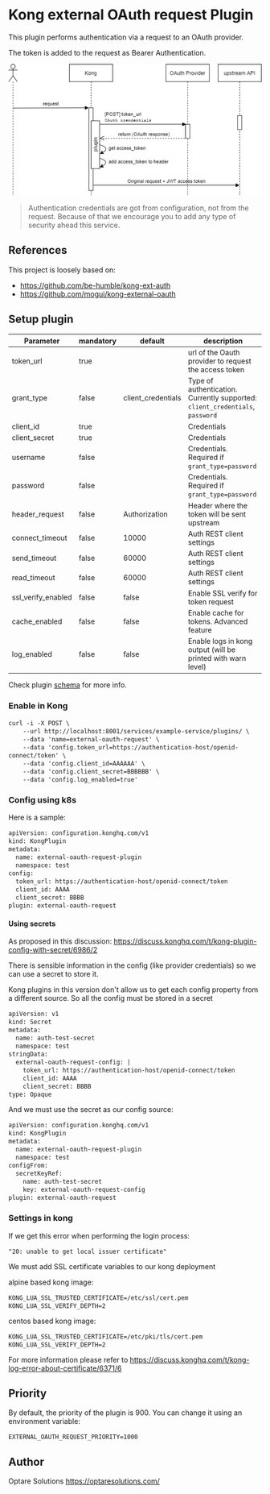 # Kong external OAuth request Plugin

This plugin performs authentication via a request to an OAuth provider.

The token is added to the request as Bearer Authentication.

![alt Plugin flow](doc/kong-external-oauth-flow.png)

> Authentication credentials are got from configuration, not from the request. Because of that we encourage you to add any type of security ahead this service.

## References

This project is loosely based on:
* https://github.com/be-humble/kong-ext-auth
* https://github.com/mogui/kong-external-oauth

## Setup plugin

| Parameter | mandatory | default | description |
| ---  | --- | --- | --- |
| token_url | true |    | url of the Oauth provider to request the access token |
| grant_type | false | client_credentials | Type of authentication. Currently supported: `client_credentials`, `password` |
| client_id | true | | Credentials |
| client_secret | true | | Credentials |
| username | false | | Credentials. Required if `grant_type=password` |
| password | false | | Credentials. Required if `grant_type=password` |
| header_request | false | Authorization | Header where the token will be sent upstream |
| connect_timeout | false | 10000 | Auth REST client settings |
| send_timeout | false | 60000 | Auth REST client settings |
| read_timeout | false | 60000 | Auth REST client settings |
| ssl_verify_enabled | false | false | Enable SSL verify for token request |
| cache_enabled | false | false | Enable cache for tokens. Advanced feature |
| log_enabled | false | false | Enable logs in kong output (will be printed with warn level) |

Check plugin [schema](./kong/plugins/external-oauth-request/schema.lua) for more info.


### Enable in Kong

```
curl -i -X POST \
    --url http://localhost:8001/services/example-service/plugins/ \
    --data 'name=external-oauth-request' \
    --data 'config.token_url=https://authentication-host/openid-connect/token' \
    --data 'config.client_id=AAAAAA' \
    --data 'config.client_secret=BBBBBB' \
    --data 'config.log_enabled=true'
```

### Config using k8s

Here is a sample:
```
apiVersion: configuration.konghq.com/v1
kind: KongPlugin
metadata:
  name: external-oauth-request-plugin
  namespace: test
config:
  token_url: https://authentication-host/openid-connect/token
  client_id: AAAA
  client_secret: BBBB
plugin: external-oauth-request
```

#### Using secrets

As proposed in this discussion: https://discuss.konghq.com/t/kong-plugin-config-with-secret/6986/2

There is sensible information in the config (like provider credentials) so we can use a secret to store it.

Kong plugins in this version don't allow us to get each config property from a different source. So all the config must be stored in a secret
```
apiVersion: v1
kind: Secret
metadata:
  name: auth-test-secret
  namespace: test
stringData:
  external-oauth-request-config: |
    token_url: https://authentication-host/openid-connect/token
    client_id: AAAA
    client_secret: BBBB
type: Opaque
```

And we must use the secret as our config source:
```
apiVersion: configuration.konghq.com/v1
kind: KongPlugin
metadata:
  name: external-oauth-request-plugin
  namespace: test
configFrom:
  secretKeyRef:
    name: auth-test-secret
    key: external-oauth-request-config
plugin: external-oauth-request
```

### Settings in kong

If we get this error when performing the login process:

```
"20: unable to get local issuer certificate"
```

We must add SSL certificate variables to our kong deployment

alpine based kong image:
```
KONG_LUA_SSL_TRUSTED_CERTIFICATE=/etc/ssl/cert.pem
KONG_LUA_SSL_VERIFY_DEPTH=2
```

centos based kong image:
```
KONG_LUA_SSL_TRUSTED_CERTIFICATE=/etc/pki/tls/cert.pem
KONG_LUA_SSL_VERIFY_DEPTH=2
```

For more information please refer to https://discuss.konghq.com/t/kong-log-error-about-certificate/6371/6

## Priority
By default, the priority of the plugin is 900. You can change it using an environment variable:
```
EXTERNAL_OAUTH_REQUEST_PRIORITY=1000
```

## Author

Optare Solutions
https://optaresolutions.com/
